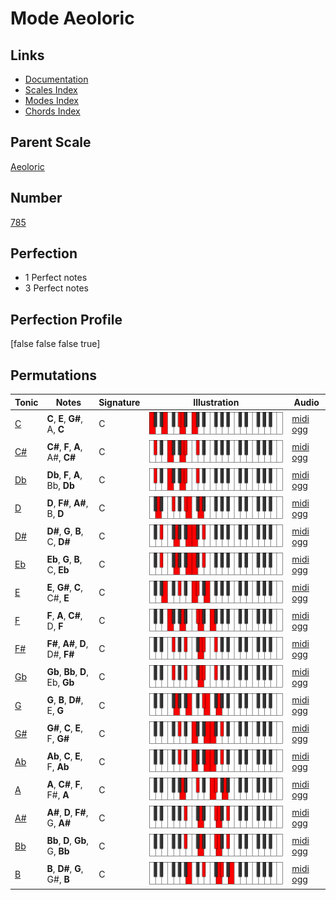 # Mode Aeoloric

## Links

- [Documentation](index.md)
- [Scales Index](Scales.md)
- [Modes Index](Modes.md)
- [Chords Index](Chords.md)

## Parent Scale

[Aeoloric](ScaleAeoloric.md)

## Number

[785](https://ianring.com/musictheory/scales/785)

## Perfection

- 1 Perfect notes
- 3 Perfect notes

## Perfection Profile

[false false false true]

## Permutations

| Tonic | Notes | Signature | Illustration | Audio |
|-------|-------|-----------|--------------|-------|
| [C](ModeCNaturalAeoloric.md) | **C**, **E**, **G#**, A, **C** | C | ![CNaturalAeoloric](ModeCNaturalAeoloric.png) | [midi](ModeCNaturalAeoloric.mid) [ogg](ModeCNaturalAeoloric.ogg) |
| [C#](ModeCSharpAeoloric.md) | **C#**, **F**, **A**, A#, **C#** | C | ![CSharpAeoloric](ModeCSharpAeoloric.png) | [midi](ModeCSharpAeoloric.mid) [ogg](ModeCSharpAeoloric.ogg) |
| [Db](ModeDFlatAeoloric.md) | **Db**, **F**, **A**, Bb, **Db** | C | ![DFlatAeoloric](ModeDFlatAeoloric.png) | [midi](ModeDFlatAeoloric.mid) [ogg](ModeDFlatAeoloric.ogg) |
| [D](ModeDNaturalAeoloric.md) | **D**, **F#**, **A#**, B, **D** | C | ![DNaturalAeoloric](ModeDNaturalAeoloric.png) | [midi](ModeDNaturalAeoloric.mid) [ogg](ModeDNaturalAeoloric.ogg) |
| [D#](ModeDSharpAeoloric.md) | **D#**, **G**, **B**, C, **D#** | C | ![DSharpAeoloric](ModeDSharpAeoloric.png) | [midi](ModeDSharpAeoloric.mid) [ogg](ModeDSharpAeoloric.ogg) |
| [Eb](ModeEFlatAeoloric.md) | **Eb**, **G**, **B**, C, **Eb** | C | ![EFlatAeoloric](ModeEFlatAeoloric.png) | [midi](ModeEFlatAeoloric.mid) [ogg](ModeEFlatAeoloric.ogg) |
| [E](ModeENaturalAeoloric.md) | **E**, **G#**, **C**, C#, **E** | C | ![ENaturalAeoloric](ModeENaturalAeoloric.png) | [midi](ModeENaturalAeoloric.mid) [ogg](ModeENaturalAeoloric.ogg) |
| [F](ModeFNaturalAeoloric.md) | **F**, **A**, **C#**, D, **F** | C | ![FNaturalAeoloric](ModeFNaturalAeoloric.png) | [midi](ModeFNaturalAeoloric.mid) [ogg](ModeFNaturalAeoloric.ogg) |
| [F#](ModeFSharpAeoloric.md) | **F#**, **A#**, **D**, D#, **F#** | C | ![FSharpAeoloric](ModeFSharpAeoloric.png) | [midi](ModeFSharpAeoloric.mid) [ogg](ModeFSharpAeoloric.ogg) |
| [Gb](ModeGFlatAeoloric.md) | **Gb**, **Bb**, **D**, Eb, **Gb** | C | ![GFlatAeoloric](ModeGFlatAeoloric.png) | [midi](ModeGFlatAeoloric.mid) [ogg](ModeGFlatAeoloric.ogg) |
| [G](ModeGNaturalAeoloric.md) | **G**, **B**, **D#**, E, **G** | C | ![GNaturalAeoloric](ModeGNaturalAeoloric.png) | [midi](ModeGNaturalAeoloric.mid) [ogg](ModeGNaturalAeoloric.ogg) |
| [G#](ModeGSharpAeoloric.md) | **G#**, **C**, **E**, F, **G#** | C | ![GSharpAeoloric](ModeGSharpAeoloric.png) | [midi](ModeGSharpAeoloric.mid) [ogg](ModeGSharpAeoloric.ogg) |
| [Ab](ModeAFlatAeoloric.md) | **Ab**, **C**, **E**, F, **Ab** | C | ![AFlatAeoloric](ModeAFlatAeoloric.png) | [midi](ModeAFlatAeoloric.mid) [ogg](ModeAFlatAeoloric.ogg) |
| [A](ModeANaturalAeoloric.md) | **A**, **C#**, **F**, F#, **A** | C | ![ANaturalAeoloric](ModeANaturalAeoloric.png) | [midi](ModeANaturalAeoloric.mid) [ogg](ModeANaturalAeoloric.ogg) |
| [A#](ModeASharpAeoloric.md) | **A#**, **D**, **F#**, G, **A#** | C | ![ASharpAeoloric](ModeASharpAeoloric.png) | [midi](ModeASharpAeoloric.mid) [ogg](ModeASharpAeoloric.ogg) |
| [Bb](ModeBFlatAeoloric.md) | **Bb**, **D**, **Gb**, G, **Bb** | C | ![BFlatAeoloric](ModeBFlatAeoloric.png) | [midi](ModeBFlatAeoloric.mid) [ogg](ModeBFlatAeoloric.ogg) |
| [B](ModeBNaturalAeoloric.md) | **B**, **D#**, **G**, G#, **B** | C | ![BNaturalAeoloric](ModeBNaturalAeoloric.png) | [midi](ModeBNaturalAeoloric.mid) [ogg](ModeBNaturalAeoloric.ogg) |
